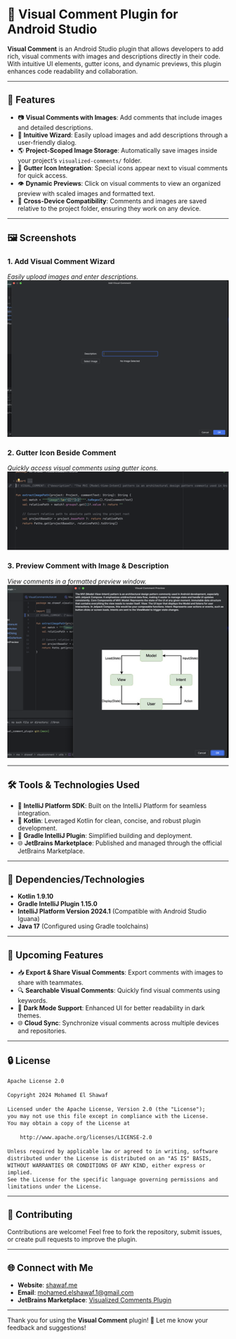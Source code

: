 # 🌟 Visual Comment Plugin for Android Studio

**Visual Comment** is an Android Studio plugin that allows developers to add rich, visual comments with images and descriptions directly in their code. With intuitive UI elements, gutter icons, and dynamic previews, this plugin enhances code readability and collaboration.

---

## 📅 **Features**

- 📷 **Visual Comments with Images**: Add comments that include images and detailed descriptions.
- 🔧 **Intuitive Wizard**: Easily upload images and add descriptions through a user-friendly dialog.
- 🌎 **Project-Scoped Image Storage**: Automatically save images inside your project’s `visualized-comments/` folder.
- 📌 **Gutter Icon Integration**: Special icons appear next to visual comments for quick access.
- 👁️ **Dynamic Previews**: Click on visual comments to view an organized preview with scaled images and formatted text.
- 🔄 **Cross-Device Compatibility**: Comments and images are saved relative to the project folder, ensuring they work on any device.

---

## 🖼️ **Screenshots**

### 1. **Add Visual Comment Wizard**  
*Easily upload images and enter descriptions.*  
![Add Visual Comment](screenshots/add_comment.png)

### 2. **Gutter Icon Beside Comment**  
*Quickly access visual comments using gutter icons.*  
![Gutter Icon](screenshots/gutter_icon.png)

### 3. **Preview Comment with Image & Description**  
*View comments in a formatted preview window.*  
![Visual Comment Preview](screenshots/preview.png)

---

## 🛠️ **Tools & Technologies Used**

- 🚀 **IntelliJ Platform SDK**: Built on the IntelliJ Platform for seamless integration.
- 📄 **Kotlin**: Leveraged Kotlin for clean, concise, and robust plugin development.
- 📝 **Gradle IntelliJ Plugin**: Simplified building and deployment.
- 🌐 **JetBrains Marketplace**: Published and managed through the official JetBrains Marketplace.

---

## 📅 **Dependencies/Technologies**

- **Kotlin 1.9.10**
- **Gradle IntelliJ Plugin 1.15.0**
- **IntelliJ Platform Version 2024.1** (Compatible with Android Studio Iguana)
- **Java 17** (Configured using Gradle toolchains)

---

## 🔄 **Upcoming Features**

- 📥 **Export & Share Visual Comments**: Export comments with images to share with teammates.
- 🔍 **Searchable Visual Comments**: Quickly find visual comments using keywords.
- 🔄 **Dark Mode Support**: Enhanced UI for better readability in dark themes.
- 🌐 **Cloud Sync**: Synchronize visual comments across multiple devices and repositories.

---

## 🔒 **License**

```text
Apache License 2.0

Copyright 2024 Mohamed El Shawaf

Licensed under the Apache License, Version 2.0 (the "License");
you may not use this file except in compliance with the License.
You may obtain a copy of the License at

    http://www.apache.org/licenses/LICENSE-2.0

Unless required by applicable law or agreed to in writing, software
distributed under the License is distributed on an "AS IS" BASIS,
WITHOUT WARRANTIES OR CONDITIONS OF ANY KIND, either express or implied.
See the License for the specific language governing permissions and
limitations under the License.
```

---

## 📢 **Contributing**

Contributions are welcome! Feel free to fork the repository, submit issues, or create pull requests to improve the plugin.

---

## 🌐 **Connect with Me**

- **Website**: [shawaf.me](https://shawaf.me)
- **Email**: [mohamed.elshawaf.1@gmail.com](mailto:mohamed.elshawaf.1@gmail.com)
- **JetBrains Marketplace**: [Visualized Comments Plugin](https://plugins.jetbrains.com/plugin/26499-visual-comment)

---

Thank you for using the **Visual Comment** plugin! 🚀 Let me know your feedback and suggestions!


